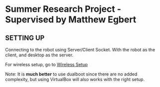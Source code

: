 # Summer Research Project - Supervised by Matthew Egbert

## SETTING UP
Connecting to the robot using Server/Client Socket. With the robot as the client, and desktop as the server.

For wireless setup, go to [Wireless Setup](WirelessSetup.md)

Note: It is **much better** to use dualboot since there are no added complexity, but using VirtualBox will also works with the right setup.
